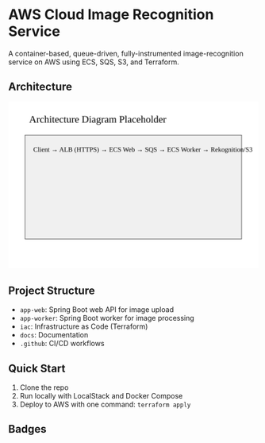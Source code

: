# AWS Cloud Image Recognition Service

A container-based, queue-driven, fully-instrumented image-recognition service on AWS using ECS, SQS, S3, and Terraform.

## Architecture

![arch diagram](docs/arch.svg)

## Project Structure
- `app-web`: Spring Boot web API for image upload
- `app-worker`: Spring Boot worker for image processing
- `iac`: Infrastructure as Code (Terraform)
- `docs`: Documentation
- `.github`: CI/CD workflows

## Quick Start
1. Clone the repo
2. Run locally with LocalStack and Docker Compose
3. Deploy to AWS with one command: `terraform apply`

## Badges
<!-- Add build, deploy, and license badges here --> 